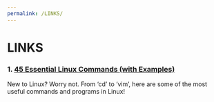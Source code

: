 ```yaml
---
permalink: /LINKS/
---
```


# LINKS
### 1. [45 Essential Linux Commands (with Examples)](https://www.tutorialworks.com/linux-commands/)
New to Linux? Worry not. From ‘cd’ to ‘vim’, here are some of the most useful commands and programs in Linux!
